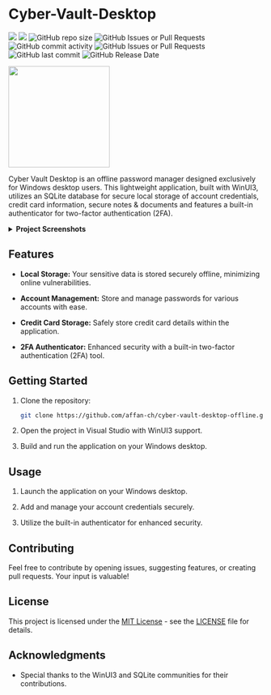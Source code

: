 # Cyber-Vault-Desktop

[![](https://tokei.rs/b1/github/affan-ch/Cyber-Vault-Desktop-Offline)](https://github.com/affan-ch/Cyber-Vault-Desktop-Offline)
[![](https://tokei.rs/b1/github/affan-ch/Cyber-Vault-Desktop-Offline?category=files)](https://github.com/affan-ch/Cyber-Vault-Desktop-Offline)
![GitHub repo size](https://img.shields.io/github/repo-size/affan-ch/Cyber-Vault-Desktop-Offline)
![GitHub Issues or Pull Requests](https://img.shields.io/github/issues/affan-ch/Cyber-Vault-Desktop-Offline)
![GitHub commit activity](https://img.shields.io/github/commit-activity/m/affan-ch/Cyber-Vault-Desktop-Offline)
![GitHub Issues or Pull Requests](https://img.shields.io/github/issues-pr/affan-ch/Cyber-Vault-Desktop-Offline)
![GitHub last commit](https://img.shields.io/github/last-commit/affan-ch/Cyber-Vault-Desktop-Offline)
![GitHub Release Date](https://img.shields.io/github/release-date/affan-ch/Cyber-Vault-Desktop-Offline)
<!--![GitHub License](https://img.shields.io/github/license/affan-ch/Cyber-Vault-Desktop-Offline)
![GitHub Repo stars](https://img.shields.io/github/stars/affan-ch/Cyber-Vault-Desktop-Offline)
![GitHub forks](https://img.shields.io/github/forks/affan-ch/Cyber-Vault-Desktop-Offline)-->

<a href="https://apps.microsoft.com/detail/9n35prv6lwmn?mode=direct">
	<img src="https://get.microsoft.com/images/en-us%20dark.svg" width="200"/>
</a>

Cyber Vault Desktop is an offline password manager designed exclusively for Windows desktop users. This lightweight application, built with WinUI3, utilizes an SQLite database for secure local storage of account credentials, credit card information, secure notes & documents and features a built-in authenticator for two-factor authentication (2FA).



<details>
  <summary><b>Project Screenshots</b></summary>
    <br>
    
  [![Login Page](https://i.imgur.com/EiUAqwk.png)](https://i.imgur.com/EiUAqwk.png)

  <p align="center">
  <b>Login Page</b>
    </p>

<br>
    
  [![View Account Page](https://i.imgur.com/99YUPRI.png)](https://i.imgur.com/99YUPRI.png)

  <p align="center">
  <b>View Account Page</b>
    </p>

<br>
    
  [![Add Account Page](https://i.imgur.com/fzlgEsC.png)](https://i.imgur.com/fzlgEsC.png)

  <p align="center">
  <b>Add Account Page</b>
    </p>

<br>
    
  [![Password Generator](https://i.imgur.com/HQ0kt9q.png)](https://i.imgur.com/HQ0kt9q.png)

  <p align="center">
  <b>Password Generator</b>
    </p>

</details>


## Features

- **Local Storage:** Your sensitive data is stored securely offline, minimizing online vulnerabilities.

- **Account Management:** Store and manage passwords for various accounts with ease.

- **Credit Card Storage:** Safely store credit card details within the application.

- **2FA Authenticator:** Enhanced security with a built-in two-factor authentication (2FA) tool.

## Getting Started

1. Clone the repository:

    ```bash
    git clone https://github.com/affan-ch/cyber-vault-desktop-offline.git
    ```

2. Open the project in Visual Studio with WinUI3 support.

3. Build and run the application on your Windows desktop.

## Usage

1. Launch the application on your Windows desktop.

2. Add and manage your account credentials securely.

3. Utilize the built-in authenticator for enhanced security.

## Contributing

Feel free to contribute by opening issues, suggesting features, or creating pull requests. Your input is valuable!

## License

This project is licensed under the [MIT License](LICENSE) - see the [LICENSE](LICENSE) file for details.

## Acknowledgments

- Special thanks to the WinUI3 and SQLite communities for their contributions.
